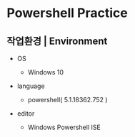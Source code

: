 # Powershell Practice

## 작업환경 | Environment
- OS
  - Windows 10

- language
  - powershell( 5.1.18362.752 )

- editor
  - Windows Powershell ISE
  
